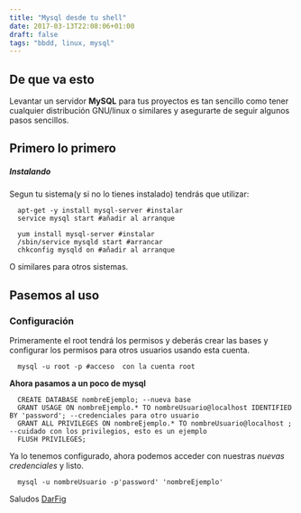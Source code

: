 ```yaml
---
title: "Mysql desde tu shell"
date: 2017-03-13T22:08:06+01:00
draft: false
tags: "bbdd, linux, mysql"
---
```


## De que va esto

Levantar un servidor **MySQL** para tus proyectos es tan sencillo como tener cualquier distribución GNU/linux o similares y asegurarte de seguir algunos pasos sencillos.

<!--more-->

## Primero lo primero
##### **Instalando**

Segun tu sistema(y si no lo tienes instalado) tendrás que utilizar:

```shell
  apt-get -y install mysql-server #instalar
  service mysql start #añadir al arranque
```

```shell
  yum install mysql-server #instalar
  /sbin/service mysqld start #arrancar
  chkconfig mysqld on #añadir al arranque
```

O similares para otros sistemas.

## Pasemos al uso
### Configuración

Primeramente el root tendrá los permisos y deberás crear las bases y configurar los permisos para otros usuarios usando esta cuenta.

```shell
  mysql -u root -p #acceso  con la cuenta root
```

**Ahora pasamos a un poco de mysql**

```mysql
  CREATE DATABASE nombreEjemplo; --nueva base
  GRANT USAGE ON nombreEjemplo.* TO nombreUsuario@localhost IDENTIFIED BY 'password'; --credenciales para otro usuario
  GRANT ALL PRIVILEGES ON nombreEjemplo.* TO nombreUsuario@localhost ; --cuidado con los privilegios, esto es un ejemplo
  FLUSH PRIVILEGES;
```

Ya lo tenemos configurado, ahora podemos acceder con nuestras *nuevas credenciales* y listo.

```shell
  mysql -u nombreUsuario -p'password' 'nombreEjemplo'
```

Saludos
[DarFig](https://github.com/DarFig)
